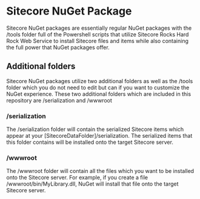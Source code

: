 Sitecore NuGet Package
=================

Sitecore NuGet packages are essentially regular NuGet packages with the /tools folder full of the Powershell scripts that utilize Sitecore Rocks Hard Rock Web Service to install Sitecore files and items while also containing the full power that NuGet packages offer.

Additional folders
-----------
Sitecore NuGet packages utilize two additional folders as well as the /tools folder which you do not need to edit but can if you want to customize the NuGet experience. These two additional folders which are included in this repository are /serialization and /wwwroot

### /serialization
The /serialization folder will contain the serialized Sitecore items which appear at your [SitecoreDataFolder]/serialization. The serialized items that this folder contains will be installed onto the target Sitecore server.

### /wwwroot
The /wwwroot folder will contain all the files which you want to be installed onto the Sitecore server. For example, if you create a file /wwwroot/bin/MyLibrary.dll, NuGet will install that file onto the target Sitecore server.